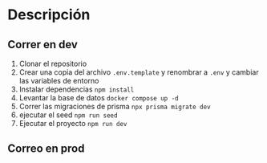 # Descripción

## Correr en dev

1. Clonar el repositorio
2. Crear una copia del archivo ```.env.template``` y renombrar a ```.env``` y cambiar las variables de entorno
2. Instalar dependencias ```npm install```
3. Levantar la base de datos ```docker compose up -d```
4. Correr las migraciones de prisma ```npx prisma migrate dev```
5. ejecutar el seed ```npm run seed```
6. Ejecutar el proyecto ```npm run dev```

## Correo en prod